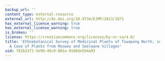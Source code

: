 ```yaml
---
backup_url: ''
content_type: external-resource
external_url: http://dx.doi.org/10.9734/EJMP/2013/1871
has_external_licence_warning: true
has_external_license_warning: true
is_broken: ''
license: https://creativecommons.org/licenses/by-nc-sa/4.0/
title: 'Ethnobotanical Survey of Medicinal Plants of Tswapong North, in Eastern Botswana:
  A Case of Plants from Mosweu and Seolwane Villages'
uid: 783b22f1-5e99-46c9-801a-9188de564a93
---
```

